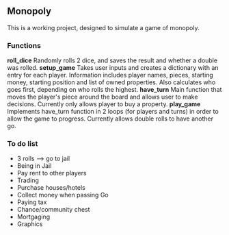 ## Monopoly

This is a working project, designed to simulate a game of monopoly.

### Functions

**roll_dice** Randomly rolls 2 dice, and saves the result and whether a double was rolled.
**setup_game** Takes user inputs and creates a dictionary with an entry for each player. Information includes player names, pieces, starting money, starting position and list of owned properties. Also calculates who goes first, depending on who rolls the highest.
**have_turn** Main function that moves the player's piece around the board and allows user to make decisions. Currently only allows player to buy a property.
**play_game** Implements have_turn function in 2 loops (for players and turns) in order to allow the game to progress. Currently allows double rolls to have another go. 

### To do list

- 3 rolls --> go to jail
- Being in Jail
- Pay rent to other players
- Trading
- Purchase houses/hotels
- Collect money when passing Go
- Paying tax
- Chance/community chest
- Mortgaging
- Graphics